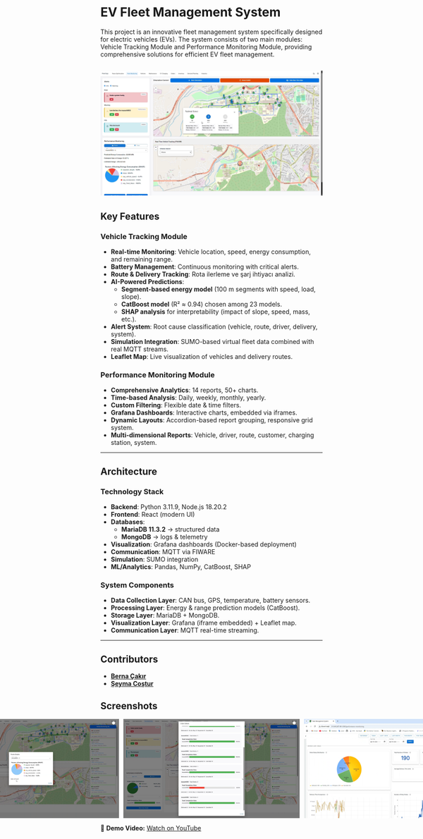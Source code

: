 # EV Fleet Management System

This project is an innovative fleet management system specifically designed for electric vehicles (EVs). The system consists of two main modules: Vehicle Tracking Module and Performance Monitoring Module, providing comprehensive solutions for efficient EV fleet management.

![Screenshot](Screenshots/vehicletracing1.png)
---

## Key Features

### Vehicle Tracking Module
- **Real-time Monitoring**: Vehicle location, speed, energy consumption, and remaining range.  
- **Battery Management**: Continuous monitoring with critical alerts.  
- **Route & Delivery Tracking**: Rota ilerleme ve şarj ihtiyacı analizi.  
- **AI-Powered Predictions**:  
  - **Segment-based energy model** (100 m segments with speed, load, slope).  
  - **CatBoost model** (R² ≈ 0.94) chosen among 23 models.  
  - **SHAP analysis** for interpretability (impact of slope, speed, mass, etc.).  
- **Alert System**: Root cause classification (vehicle, route, driver, delivery, system).  
- **Simulation Integration**: SUMO-based virtual fleet data combined with real MQTT streams.  
- **Leaflet Map**: Live visualization of vehicles and delivery routes.  

### Performance Monitoring Module
- **Comprehensive Analytics**: 14 reports, 50+ charts.  
- **Time-based Analysis**: Daily, weekly, monthly, yearly.  
- **Custom Filtering**: Flexible date & time filters.  
- **Grafana Dashboards**: Interactive charts, embedded via iframes.  
- **Dynamic Layouts**: Accordion-based report grouping, responsive grid system.  
- **Multi-dimensional Reports**: Vehicle, driver, route, customer, charging station, system.  

---

## Architecture

### Technology Stack
- **Backend**: Python 3.11.9, Node.js 18.20.2  
- **Frontend**: React (modern UI)  
- **Databases**:  
  - **MariaDB 11.3.2** → structured data  
  - **MongoDB** → logs & telemetry  
- **Visualization**: Grafana dashboards (Docker-based deployment)  
- **Communication**: MQTT via FIWARE  
- **Simulation**: SUMO integration  
- **ML/Analytics**: Pandas, NumPy, CatBoost, SHAP  

### System Components
- **Data Collection Layer**: CAN bus, GPS, temperature, battery sensors.  
- **Processing Layer**: Energy & range prediction models (CatBoost).  
- **Storage Layer**: MariaDB + MongoDB.
- **Visualization Layer**: Grafana (iframe embedded) + Leaflet map.  
- **Communication Layer**: MQTT real-time streaming.  

---
## Contributors

- [**Berna Çakır**](https://github.com/berinackr)  
- [**Şeyma Coştur**](https://github.com/Seymacos)  

## Screenshots

<div style="display: flex; gap: 10px; justify-content: center;">
  <img src="Screenshots/vehicletracing1.png" width="400" />
  <img src="Screenshots/energy.png" width="400" />
  <img src="Screenshots/order.png" width="400" />
  <img src="Screenshots/grafana1.png" width="400" />
  <img src="Screenshots/grafana1.png" width="400" />
</div>

🎥 **Demo Video:** [Watch on YouTube](https://youtu.be/7o9Sk970qfY)
